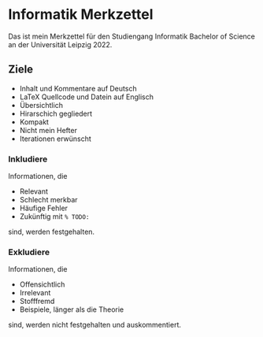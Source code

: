 # Informatik Merkzettel

Das ist mein Merkzettel für den
Studiengang Informatik Bachelor of Science
an der Universität Leipzig 2022.

## Ziele

- Inhalt und Kommentare auf Deutsch
- LaTeX Quellcode und Datein auf Englisch
- Übersichtlich
- Hirarschich gegliedert
- Kompakt
- Nicht mein Hefter
- Iterationen erwünscht

### Inkludiere

Informationen, die

- Relevant
- Schlecht merkbar
- Häufige Fehler
- Zukünftig mit `% TODO:`

sind, werden festgehalten.

### Exkludiere

Informationen, die

- Offensichtlich
- Irrelevant
- Stofffremd
- Beispiele, länger als die Theorie

sind, werden nicht festgehalten und auskommentiert.